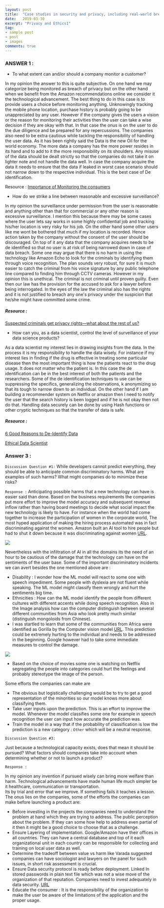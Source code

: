 ```yaml
---
layout: post
title:  "Case studies in security and privacy, including real-world breaches1"
date:   2019-03-30
excerpt: "Privacy and Ethics1"
tag:
- sample post
- post
- images
comments: true
---
```



### ANSWER 1 :

* To what extent can and/or should a company monitor a customer?

In my opinion the answer to this is quite subjective. On one hand
we may categorize being monitored as breach of privacy but on the other hand when we benefit from the Amazon recommendations online we consider it the technological advancement. The best thing to do in this case is to provide users a choice before monitoring anything. Unknowingly tracking the mobile phone location,  purchase history is probably going to be unappreciated by any user. However if the company gives the users a vision or the reason for monitoring their activities then the user can take a wise decision if they are okay with that. In that case the onus is on the user to do the due diligence and be prepared for any repercussions. The companies also need to be extra cautious while tackling the responsibility of handling the user data. As it has been rightly said the Data is the new Oil for the world economy. The more data a company has the more power resides in its hand and to add to it the more responsibility on its shoulders. Any misuse of the data should be dealt strictly so that the companies do not take it on lighter note and not handle the data well. In case the company acquire the data it needs to ensure that the data if leaked in worst case scenario should not narrow down to the respective individual. This is the best case of De identification.

Resource :
[Importance of Monitoring the consumers](https://www.business.com/articles/people-are-talking-are-you-listening-the-importance-of-social-media-monitoring/)

- How do we strike a line between reasonable and excessive surveillance?   

In my opinion the surveillance under permission from the user is reasonable and anything other than that for commercial or any other reason is excessive surveillance. I mention this because there may be some cases where the user lets say works in some highly confidential job and tracking his/her location is very risky for his job. On the other hand some other users like me wont be bothered that much if my location is recorded. Hence action taken by the company without the consent of the user should be discouraged. On top of it any data that the company acquires needs to be de identified so that no user is at risk of being narrowed down in case of data breach. Some one may argue that there is no harm in using the technology like Amazon Echo to look for the criminals by identifying them through voice recognition. The plan sounds very robust, for sure it is much easier to catch the criminal from his voice signature by any public telephone line compared to finding him through CCTV cameras. However in my opinion this is unethical. The criminal is not criminal until proven guilty. Even then our law has the provision for the accused to ask for a lawyer before being interrogated. In the eyes of the law the criminal also has the rights and it is not justified to breach any one's privacy under the suspicion that he/she might have committed some crime.

##### Resource :
[Suspected criminals get privacy rights—what about the rest of us?](https://www.brookings.edu/blog/techtank/2018/07/05/suspected-criminals-get-privacy-rights-what-about-the-rest-of-us/)



- How can you, as a data scientist, control the level of surveillance of your data science products?

As a data scientist my interest lies in drawing insights from the data. In the process it is my responsibility to handle the data wisely. For instance if my interest lies in finding if the drug is effective in treating some particular disease then the most important thing is how the patients react to the drug usage. It does not matter who the patient is. In this case the de identification can be in the best interest of both the patients and the researchers. Some of the de identification techniques to use can be suppressing the specifics, generalizing the observations, k anonymizing so that its tough to narrow down to an individual. On the other hand if I am building a recommender system on Netflix or amazon then I need to notify the user that the search history is been logged and if he is not okay then not do that. Handling data securely can be done by using Hash functions or other cryptic techniques so that the transfer of data is safe.

##### Resource :
[6 Good Reasons to De-Identify Data](https://privacyguidance.com/blog/6-good-reasons-to-de-identify-data/)

[Ethical Data Scientist](https://towardsdatascience.com/5-principles-for-big-data-ethics-b5df1d105cd3)



### Answer 3 :

`Discussion Question #1:`
While developers cannot predict everything, they should be able to
anticipate common discriminatory harms. What are examples of such harms? What might companies
do to minimize these risks?

`Response :`
Anticipating possible harms that a new technology can have is easier said than done. Based on the business requirements the companies put more effort to improve the model accuracy and subsequent revenue inflow rather than having board meetings to decide what social impact the new technology is likely to have. For instance when the world had come together to increase the participation of women in the corporate world, The most hyped application of making the hiring process automated was in fact discriminating against the women. Amazon built an AI tool to hire people but had to shut it down because it was discriminating against women [URL](https://www.businessinsider.com/amazon-built-ai-to-hire-people-discriminated-against-women-2018-10).

![](../imgs/Amazon_Shut.PNG)


Nevertheless with the infiltration of AI in all the domains its the need of an hour to be cautious of the damage that the technology can have on the sentiments of the user base. Some of the important discriminatory incidents we can avert besides the one mentioned above are :

- Disability : I wonder how the ML model will react to some one with speech impediment. Some people with dyslexia are not fluent while speaking. The ML model might classify them wrongly and hurt the sentiments big time.
- Ethnicities : How can the ML model identify the people from different cultures with different accents while doing speech recognition. Also in the Image analysis how can the computer distinguish between several different communities from Asia who look pretty much similar (distinguish mongoloids from Chinese).
- I was startled to learn that some of the communities from Africa were identified as Gorilla by the Computer vision model [URL](https://www.theguardian.com/technology/2018/jan/12/google-racism-ban-gorilla-black-people). This prediction could be extremely hurting to the individual and needs to be addressed in the beginning. Google however had to take some immediate measures to control the damage.

![](../imgs/AI_gorilla_black.PNG)

- Based on the choice of movies some one is watching on Netflix segregating the people into categories could hurt the feelings and probably stereotype the image of the person.

Some efforts the companies can make are
- The obvious but logistically challenging would be to try to get a good representation of the minorities so our model knows more about classifying them.
- Take user inputs upon the prediction. This is an effort to improve the model. Whenever the model classifies some one for example in speech recognition the user can input how accurate the prediction was.
- Train the model in a way that if the probability of classification is low the prediction is a new category :  `Other` which will be a neutral response.  


`Discussion Question #3:`

Just because a technological capacity exists, does that mean it should be pursued? What factors
should companies take into account when determining whether or not to launch a product?

`Response :`

In my opinion any invention if pursued wisely can bring more welfare than harm. Technological advancements have made human life much simpler be it healthcare, communication or transportation.   
Its by trial and error that we improve. If something fails it teaches a lesson. The onus lies on the companies, some of the efforts the companies can make before launching a product are:
- Before investing in the projects the companies need to understand the problem at hand which they are trying to address. The public perception about the problem. If they can some how help to address even partial of it then it might be a good choice to choose that as a challenge.
- Ensure Layering of implementation. Google/Amazon have their offices in all countries. They can have a central database and top of it each organizational unit in each country can be responsible for collecting and training on local user data as well.
- Determine the tradeoff between value vs harm like Varada suggested companies can have sociologist and lawyers on the panel for such issues, in short risk assessment is crucial.
- Ensure Data security protocol is ready before deployment. Linked In stored passwords in plain text file which was not a wise move of the organization of that reputation. Companies need to invest adequately in data security. [URL](https://www.computerworld.com/article/2504078/hackers-crack-more-than-60--of-breached-linkedin-passwords.html)
- Educate the consumer : It is the responsibility of the organization to make the user be aware of the limitations of the application and the proper usage.

